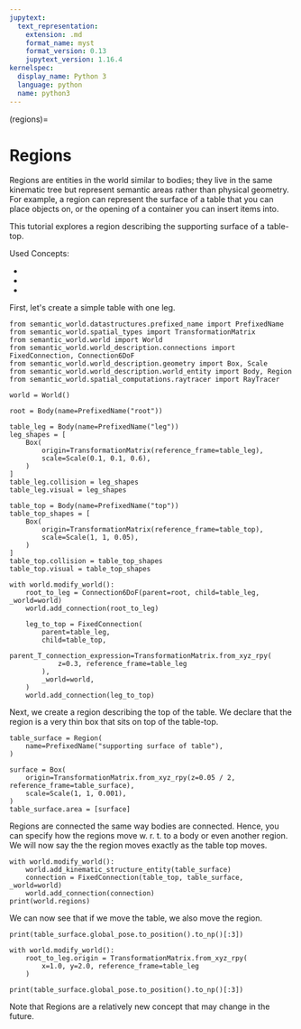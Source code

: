 ```yaml
---
jupytext:
  text_representation:
    extension: .md
    format_name: myst
    format_version: 0.13
    jupytext_version: 1.16.4
kernelspec:
  display_name: Python 3
  language: python
  name: python3
---
```


(regions)=
# Regions

Regions are entities in the world similar to bodies; they live in the same
kinematic tree but represent semantic areas rather than physical geometry.
For example, a region can represent the surface of a table that you can
place objects on, or the opening of a container you can insert items into.

This tutorial explores a region describing the supporting surface of a table-top.

Used Concepts:
- [](creating-custom-bodies)
- [](world-structure-manipulation)
- [](world-state-manipulation)

First, let's create a simple table with one leg.

```{code-cell} ipython2
from semantic_world.datastructures.prefixed_name import PrefixedName
from semantic_world.spatial_types import TransformationMatrix
from semantic_world.world import World
from semantic_world.world_description.connections import FixedConnection, Connection6DoF
from semantic_world.world_description.geometry import Box, Scale
from semantic_world.world_description.world_entity import Body, Region
from semantic_world.spatial_computations.raytracer import RayTracer

world = World()

root = Body(name=PrefixedName("root"))

table_leg = Body(name=PrefixedName("leg"))
leg_shapes = [
    Box(
        origin=TransformationMatrix(reference_frame=table_leg),
        scale=Scale(0.1, 0.1, 0.6),
    )
]
table_leg.collision = leg_shapes
table_leg.visual = leg_shapes

table_top = Body(name=PrefixedName("top"))
table_top_shapes = [
    Box(
        origin=TransformationMatrix(reference_frame=table_top),
        scale=Scale(1, 1, 0.05),
    )
]
table_top.collision = table_top_shapes
table_top.visual = table_top_shapes

with world.modify_world():
    root_to_leg = Connection6DoF(parent=root, child=table_leg, _world=world)
    world.add_connection(root_to_leg)

    leg_to_top = FixedConnection(
        parent=table_leg,
        child=table_top,
        parent_T_connection_expression=TransformationMatrix.from_xyz_rpy(
            z=0.3, reference_frame=table_leg
        ),
        _world=world,
    )
    world.add_connection(leg_to_top)
```

Next, we create a region describing the top of the table. We declare that the region is a very thin box that sits on top of the table-top.

```{code-cell} ipython2
table_surface = Region(
    name=PrefixedName("supporting surface of table"),
)

surface = Box(
    origin=TransformationMatrix.from_xyz_rpy(z=0.05 / 2, reference_frame=table_surface),
    scale=Scale(1, 1, 0.001),
)
table_surface.area = [surface]
```

Regions are connected the same way bodies are connected.
Hence, you can specify how the regions move w. r. t. to a body or even another region.
We will now say the the region moves exactly as the table top moves.

```{code-cell} ipython2
with world.modify_world():
    world.add_kinematic_structure_entity(table_surface)
    connection = FixedConnection(table_top, table_surface, _world=world)
    world.add_connection(connection)
print(world.regions)
```

We can now see that if we move the table, we also move the region.

```{code-cell} ipython2
print(table_surface.global_pose.to_position().to_np()[:3])

with world.modify_world():
    root_to_leg.origin = TransformationMatrix.from_xyz_rpy(
        x=1.0, y=2.0, reference_frame=table_leg
    )

print(table_surface.global_pose.to_position().to_np()[:3])
```

Note that Regions are a relatively new concept that may change in the future.
